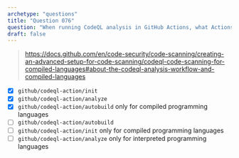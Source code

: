 ```yaml
---
archetype: "questions"
title: "Question 076"
question: "When running CodeQL analysis in GitHub Actions, what Actions should you use? (Choose three.)"
draft: false
---
```


> https://docs.github.com/en/code-security/code-scanning/creating-an-advanced-setup-for-code-scanning/codeql-code-scanning-for-compiled-languages#about-the-codeql-analysis-workflow-and-compiled-languages
- [x] `github/codeql-action/init`
- [x] `github/codeql-action/analyze`
- [x] `github/codeql-action/autobuild` only for compiled programming languages
- [ ] `github/codeql-action/autobuild` 
- [ ] `github/codeql-action/init` only for compiled programming languages
- [ ] `github/codeql-action/analyze` only for interpreted programming languages
